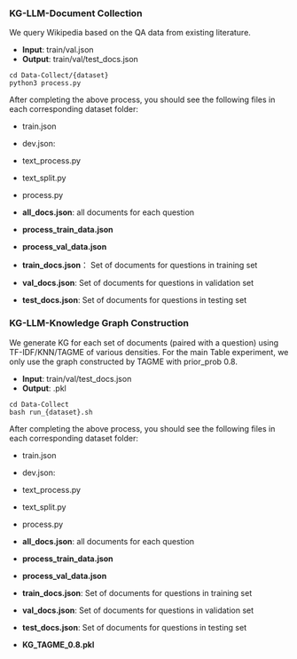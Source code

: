 ### KG-LLM-Document Collection
We query Wikipedia based on the QA data from existing literature.
* **Input**: train/val.json
* **Output**: train/val/test_docs.json
```
cd Data-Collect/{dataset}
python3 process.py
```


After completing the above process, you should see the following files in each corresponding dataset folder:

* train.json
* dev.json: 
* text_process.py
* text_split.py
* process.py

* **all_docs.json**: all documents for each question
* **process_train_data.json**
* **process_val_data.json**
* **train_docs.json**： Set of documents for questions in training set
* **val_docs.json**: Set of documents for questions in validation set
* **test_docs.json**: Set of documents for questions in testing set



### KG-LLM-Knowledge Graph Construction
We generate KG for each set of documents (paired with a question) using TF-IDF/KNN/TAGME of various densities. For the main Table experiment, we only use the graph constructed by TAGME with prior_prob 0.8.
* **Input**: train/val/test_docs.json
* **Output**: .pkl
```
cd Data-Collect
bash run_{dataset}.sh
```

After completing the above process, you should see the following files in each corresponding dataset folder:

* train.json
* dev.json: 
* text_process.py
* text_split.py
* process.py

* **all_docs.json**: all documents for each question
* **process_train_data.json**
* **process_val_data.json**
* **train_docs.json**: Set of documents for questions in training set
* **val_docs.json**: Set of documents for questions in validation set
* **test_docs.json**: Set of documents for questions in testing set
* **KG_TAGME_0.8.pkl**

